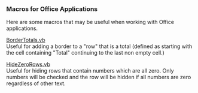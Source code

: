 ### Macros for Office Applications

Here are some macros that may be useful when working with Office applications.  

[BorderTotals.vb](BorderTotals.vb)  
Useful for adding a border to a "row" that is a total (defined as starting with the cell containing "Total" continuing to the last non empty cell.)

[HideZeroRows.vb](HideZeroRows.vb)  
Useful for hiding rows that contain numbers which are all zero. 
Only numbers will be checked and the row will be hidden if all numbers are zero regardless of other text.
